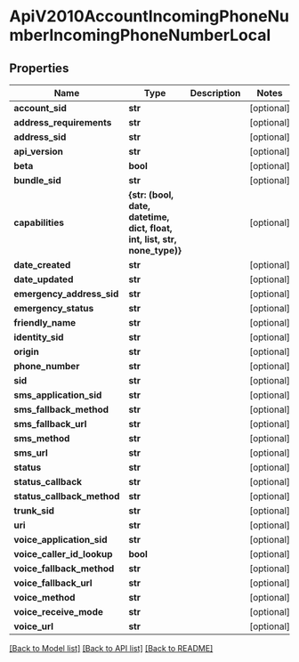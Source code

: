 # ApiV2010AccountIncomingPhoneNumberIncomingPhoneNumberLocal

## Properties
Name | Type | Description | Notes
------------ | ------------- | ------------- | -------------
**account_sid** | **str** |  | [optional] 
**address_requirements** | **str** |  | [optional] 
**address_sid** | **str** |  | [optional] 
**api_version** | **str** |  | [optional] 
**beta** | **bool** |  | [optional] 
**bundle_sid** | **str** |  | [optional] 
**capabilities** | **{str: (bool, date, datetime, dict, float, int, list, str, none_type)}** |  | [optional] 
**date_created** | **str** |  | [optional] 
**date_updated** | **str** |  | [optional] 
**emergency_address_sid** | **str** |  | [optional] 
**emergency_status** | **str** |  | [optional] 
**friendly_name** | **str** |  | [optional] 
**identity_sid** | **str** |  | [optional] 
**origin** | **str** |  | [optional] 
**phone_number** | **str** |  | [optional] 
**sid** | **str** |  | [optional] 
**sms_application_sid** | **str** |  | [optional] 
**sms_fallback_method** | **str** |  | [optional] 
**sms_fallback_url** | **str** |  | [optional] 
**sms_method** | **str** |  | [optional] 
**sms_url** | **str** |  | [optional] 
**status** | **str** |  | [optional] 
**status_callback** | **str** |  | [optional] 
**status_callback_method** | **str** |  | [optional] 
**trunk_sid** | **str** |  | [optional] 
**uri** | **str** |  | [optional] 
**voice_application_sid** | **str** |  | [optional] 
**voice_caller_id_lookup** | **bool** |  | [optional] 
**voice_fallback_method** | **str** |  | [optional] 
**voice_fallback_url** | **str** |  | [optional] 
**voice_method** | **str** |  | [optional] 
**voice_receive_mode** | **str** |  | [optional] 
**voice_url** | **str** |  | [optional] 

[[Back to Model list]](../README.md#documentation-for-models) [[Back to API list]](../README.md#documentation-for-api-endpoints) [[Back to README]](../README.md)


